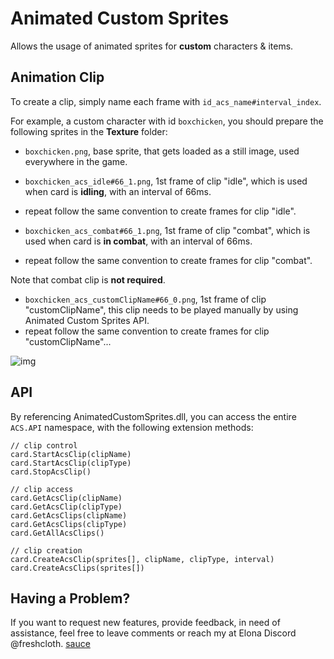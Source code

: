 # Animated Custom Sprites

Allows the usage of animated sprites for **custom** characters & items.

## Animation Clip

To create a clip, simply name each frame with `id_acs_name#interval_index`.

For example, a custom character with id `boxchicken`, you should prepare the following sprites in the **Texture** folder:

+ `boxchicken.png`, base sprite, that gets loaded as a still image, used everywhere in the game.

+ `boxchicken_acs_idle#66_1.png`, 1st frame of clip "idle", which is used when card is **idling**, with an interval of 66ms.
+ repeat follow the same convention to create frames for clip "idle".

+ `boxchicken_acs_combat#66_1.png`, 1st frame of clip "combat", which is used when card is **in combat**, with an interval of 66ms.
+ repeat follow the same convention to create frames for clip "combat".

Note that combat clip is **not required**.

+ `boxchicken_acs_customClipName#66_0.png`, 1st frame of clip "customClipName", this clip needs to be played manually by using Animated Custom Sprites API. 
+ repeat follow the same convention to create frames for clip "customClipName"...

![img](https://i.postimg.cc/25H2KpgX/image.png)

## API

By referencing AnimatedCustomSprites.dll, you can access the entire `ACS.API` namespace, with the following extension methods:
```
// clip control
card.StartAcsClip(clipName)
card.StartAcsClip(clipType)
card.StopAcsClip()

// clip access
card.GetAcsClip(clipName)
card.GetAcsClip(clipType)
card.GetAcsClips(clipName)
card.GetAcsClips(clipType)
card.GetAllAcsClips()

// clip creation
card.CreateAcsClip(sprites[], clipName, clipType, interval)
card.CreateAcsClips(sprites[])
```

## Having a Problem?

If you want to request new features, provide feedback, in need of assistance, feel free to leave comments or reach my at Elona Discord @freshcloth.
[sauce](https://github.com/gottyduke/Elin.Plugins/tree/master/AnimatedCustomSprites)
